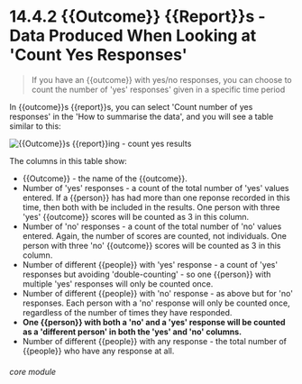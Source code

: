 # 14.4.2  <i class="fa fa-chart-line"></i> {{Outcome}} {{Report}}s - Data Produced When Looking at 'Count Yes Responses'

> If you have an {{outcome}} with yes/no responses, you can choose to count the number of 'yes' responses' given in a specific time period



In {{outcome}}s {{report}}s, you can select 'Count number of yes responses' in the 'How to summarise the data', and you will see a table similar to this:

![{{Outcome}}s {{report}}ing - count yes results](134a.png)

The columns in this table show:

- {{Outcome}} - the name of the {{outcome}}.
- Number of 'yes' responses - a count of the total number of 'yes' values entered. If a {{person}} has had more than one reponse recorded in this time, then both with be included in the results. One person with three 'yes' {{outcome}} scores will be counted as 3 in this column.
- Number of 'no' responses - a count of the total number of 'no' values entered. Again, the number of scores are counted, not individuals. One person with three 'no' {{outcome}} scores will be counted as 3 in this column.
- Number of different {{people}} with 'yes' response - a count of 'yes' responses but avoiding 'double-counting' - so one {{person}} with multiple 'yes' responses will only be counted once.
- Number of different {{people}} with 'no' response - as above but for 'no' responses. Each person with a 'no' response will only be counted once, regardless of the number of times they have responded. 
- **One {{person}} with both a 'no' and a 'yes' response will be counted as a 'different person' in both the 'yes' and 'no' columns.**
 - Number of different {{people}} with any response - the total number of {{people}} who have any response at all. 


###### core module


